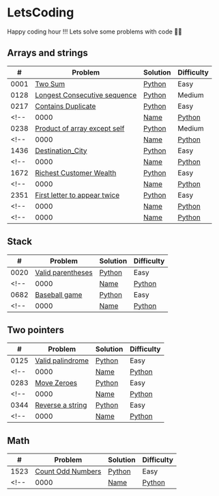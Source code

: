 # LetsCoding
Happy coding hour !!! Lets solve some problems with code 🐱‍💻

## Arrays and strings

| #    | Problem                                       | Solution                                            | Difficulty |
| ---- | -------------------------------------------- | --------------------------------------------------- | ---------- |
| 0001 | [Two Sum](https://leetcode.com/problems/two-sum/)| [Python](https://github.com/alexmancilla/LetsCoding/blob/main/Arrays_and_strings/1_Two_Sum.py)| Easy |
| 0128 | [Longest Consecutive sequence](https://leetcode.com/problems/longest-consecutive-sequence/) | [Python](https://github.com/alexmancilla/LetsCoding/blob/main/Arrays_and_strings/128_Longest_Consecutive_Sequence.py) | Medium |
| 0217 | [Contains Duplicate](enlace_a_Contains_Duplicate) | [Python](enlace_a_python) | Easy |
<!-- | 0000 | [Name](enlace_a_programa) | [Python](enlace) | Easy | -->
| 0238 | [Product of array except self](https://leetcode.com/problems/product-of-array-except-self/) | [Python](https://github.com/alexmancilla/LetsCoding/blob/main/Arrays_and_strings/238_Product_of_Array_Except_Self.py) | Medium |
<!-- | 0000 | [Name](enlace_a_programa) | [Python](enlace) | Easy | -->
| 1436 | [Destination_City](https://leetcode.com/problems/destination-city/) | [Python](https://github.com/alexmancilla/LetsCoding/blob/main/Arrays_and_strings/1436_Destination_City.py) | Easy |
<!-- | 0000 | [Name](enlace_a_programa) | [Python](enlace) | Easy | -->
| 1672 | [Richest Customer Wealth](https://leetcode.com/problems/richest-customer-wealth/) | [Python](https://github.com/alexmancilla/LetsCoding/blob/main/Arrays_and_strings/1672_Richest_Customer_Wealth.py) | Easy |
<!-- | 0000 | [Name](enlace_a_programa) | [Python](enlace) | Easy | -->
| 2351 | [First letter to appear twice](https://leetcode.com/problems/first-letter-to-appear-twice/) | [Python](https://github.com/alexmancilla/LetsCoding/blob/main/Arrays_and_strings/2351_First_Letter_to_Appear_Twice.py) | Easy |
<!-- | 0000 | [Name](enlace_a_programa) | [Python](enlace) | Easy | -->
<!-- | 0000 | [Name](enlace_a_programa) | [Python](enlace) | Easy | -->

## Stack 

| #    | Problem                                       | Solution                                            | Difficulty |
| ---- | -------------------------------------------- | --------------------------------------------------- | ---------- |
| 0020 | [Valid parentheses](https://leetcode.com/problems/valid-parentheses/)| [Python](https://github.com/alexmancilla/LetsCoding/blob/main/Stack/20_Valid_Parentheses.py)| Easy |
<!-- | 0000 | [Name](enlace_a_programa) | [Python](enlace) | Easy | -->
| 0682 | [Baseball game](https://leetcode.com/problems/baseball-game/) | [Python](https://github.com/alexmancilla/LetsCoding/blob/main/Stack/682_baseball_game.py) | Easy |
<!-- | 0000 | [Name](enlace_a_programa) | [Python](enlace) | Easy | -->



## Two pointers 

| #    | Problem                                       | Solution                                            | Difficulty |
| ---- | -------------------------------------------- | --------------------------------------------------- | ---------- |
| 0125 | [Valid palindrome](https://leetcode.com/problems/valid-palindrome/) | [Python](https://github.com/alexmancilla/LetsCoding/blob/main/two_pointers/125_Valid_Palindrome.py) | Easy |
<!-- | 0000 | [Name](enlace_a_programa) | [Python](enlace) | Easy | -->
| 0283 | [Move Zeroes](https://leetcode.com/problems/move-zeroes/) | [Python](https://github.com/alexmancilla/LetsCoding/blob/main/two_pointers/283_Move_Zeroes.py) | Easy |
<!-- | 0000 | [Name](enlace_a_programa) | [Python](enlace) | Easy | -->
| 0344 | [Reverse a string](https://leetcode.com/problems/reverse-string/)| [Python]([enlace_python](https://github.com/alexmancilla/LetsCoding/blob/main/two_pointers/344_Reverse_String.py))| Easy |
<!-- | 0000 | [Name](enlace_a_programa) | [Python](enlace) | Easy | -->


## Math

| #    | Problem                                       | Solution                                            | Difficulty |
| ---- | -------------------------------------------- | --------------------------------------------------- | ---------- |
| 1523 | [Count Odd Numbers](https://leetcode.com/problems/count-odd-numbers-in-an-interval-range/) | [Python](https://github.com/alexmancilla/LetsCoding/blob/main/math/1523_Count_Odd_Numbers_Interval_Range.py) | Easy |
<!-- | 0000 | [Name](enlace_a_programa) | [Python](enlace) | Easy | -->



